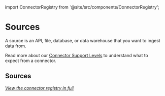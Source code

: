 import ConnectorRegistry from '@site/src/components/ConnectorRegistry';

# Sources

A source is an API, file, database, or data warehouse that you want to ingest data from.

Read more about our [Connector Support Levels](/integrations/connector-support-levels) to understand what to expect from a connector.

## Sources

<ConnectorRegistry type="source"/>

_[View the connector registry in full](/integrations)_
